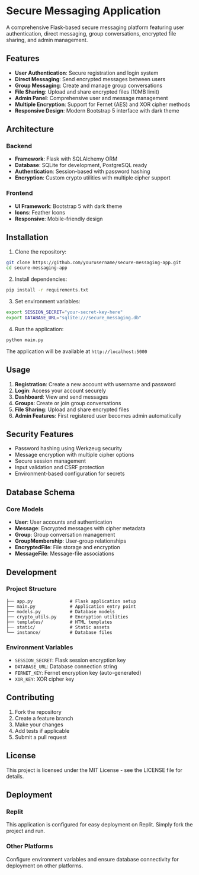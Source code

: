 # Secure Messaging Application

A comprehensive Flask-based secure messaging platform featuring user authentication, direct messaging, group conversations, encrypted file sharing, and admin management.

## Features

- **User Authentication**: Secure registration and login system
- **Direct Messaging**: Send encrypted messages between users
- **Group Messaging**: Create and manage group conversations
- **File Sharing**: Upload and share encrypted files (10MB limit)
- **Admin Panel**: Comprehensive user and message management
- **Multiple Encryption**: Support for Fernet (AES) and XOR cipher methods
- **Responsive Design**: Modern Bootstrap 5 interface with dark theme

## Architecture

### Backend
- **Framework**: Flask with SQLAlchemy ORM
- **Database**: SQLite for development, PostgreSQL ready
- **Authentication**: Session-based with password hashing
- **Encryption**: Custom crypto utilities with multiple cipher support

### Frontend
- **UI Framework**: Bootstrap 5 with dark theme
- **Icons**: Feather Icons
- **Responsive**: Mobile-friendly design

## Installation

1. Clone the repository:
```bash
git clone https://github.com/yourusername/secure-messaging-app.git
cd secure-messaging-app
```

2. Install dependencies:
```bash
pip install -r requirements.txt
```

3. Set environment variables:
```bash
export SESSION_SECRET="your-secret-key-here"
export DATABASE_URL="sqlite:///secure_messaging.db"
```

4. Run the application:
```bash
python main.py
```

The application will be available at `http://localhost:5000`

## Usage

1. **Registration**: Create a new account with username and password
2. **Login**: Access your account securely
3. **Dashboard**: View and send messages
4. **Groups**: Create or join group conversations
5. **File Sharing**: Upload and share encrypted files
6. **Admin Features**: First registered user becomes admin automatically

## Security Features

- Password hashing using Werkzeug security
- Message encryption with multiple cipher options
- Secure session management
- Input validation and CSRF protection
- Environment-based configuration for secrets

## Database Schema

### Core Models
- **User**: User accounts and authentication
- **Message**: Encrypted messages with cipher metadata
- **Group**: Group conversation management
- **GroupMembership**: User-group relationships
- **EncryptedFile**: File storage and encryption
- **MessageFile**: Message-file associations

## Development

### Project Structure
```
├── app.py              # Flask application setup
├── main.py             # Application entry point
├── models.py           # Database models
├── crypto_utils.py     # Encryption utilities
├── templates/          # HTML templates
├── static/             # Static assets
└── instance/           # Database files
```

### Environment Variables
- `SESSION_SECRET`: Flask session encryption key
- `DATABASE_URL`: Database connection string
- `FERNET_KEY`: Fernet encryption key (auto-generated)
- `XOR_KEY`: XOR cipher key

## Contributing

1. Fork the repository
2. Create a feature branch
3. Make your changes
4. Add tests if applicable
5. Submit a pull request

## License

This project is licensed under the MIT License - see the LICENSE file for details.

## Deployment

### Replit
This application is configured for easy deployment on Replit. Simply fork the project and run.

### Other Platforms
Configure environment variables and ensure database connectivity for deployment on other platforms.